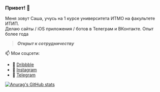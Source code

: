 ### Привет! 👋

Меня зовут Саша, учусь на 1 курсе университета ИТМО на факультете ИТИП.
<br>
Делаю сайты / iOS приложения / ботов в Телеграм и ВКонтакте. Опыт более года
<br>
> _**Открыт к сотрудничеству**_

📫 Мои соцсети:
  - 🏀 [Dribbble](https://dribbble.com/sashafromlibertalia)
  - 📸 [Instagram](https://www.instagram.com/sashafromlibertalia/)
  - 💬 [Telegram](http://t.me/sashafromlibertalia)

[![Anurag's GitHub stats](https://github-readme-stats.vercel.app/api?username=sashafromlibertalia)](https://github.com/sashafromlibertalia/github-readme-stats)
